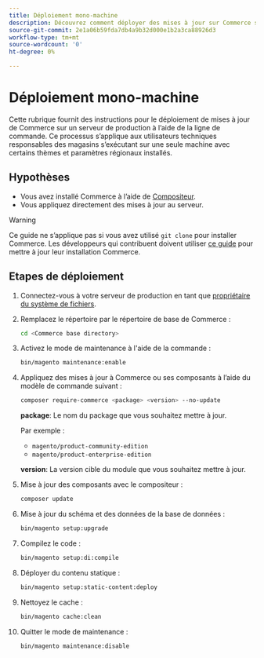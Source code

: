```yaml
---
title: Déploiement mono-machine
description: Découvrez comment déployer des mises à jour sur Commerce sur un serveur de production à l’aide de la ligne de commande.
source-git-commit: 2e1a06b59fda7db4a9b32d000e1b2a3ca88926d3
workflow-type: tm+mt
source-wordcount: '0'
ht-degree: 0%

---
```


# Déploiement mono-machine

Cette rubrique fournit des instructions pour le déploiement de mises à jour de Commerce sur un serveur de production à l’aide de la ligne de commande. Ce processus s’applique aux utilisateurs techniques responsables des magasins s’exécutant sur une seule machine avec certains thèmes et paramètres régionaux installés.

## Hypothèses

- Vous avez installé Commerce à l’aide de [Compositeur](../../installation/composer.md).
- Vous appliquez directement des mises à jour au serveur.

>[!WARNING]
>
>Ce guide ne s’applique pas si vous avez utilisé `git clone` pour installer Commerce.
>Les développeurs qui contribuent doivent utiliser [ce guide][install] pour mettre à jour leur installation Commerce.

## Etapes de déploiement

1. Connectez-vous à votre serveur de production en tant que [propriétaire du système de fichiers](../../installation/prerequisites/file-system/overview.md).

1. Remplacez le répertoire par le répertoire de base de Commerce :

   ```bash
   cd <Commerce base directory>
   ```

1. Activez le mode de maintenance à l&#39;aide de la commande :

   ```bash
   bin/magento maintenance:enable
   ```

1. Appliquez des mises à jour à Commerce ou ses composants à l’aide du modèle de commande suivant :

   ```bash
   composer require-commerce <package> <version> --no-update
   ```

   **package**: Le nom du package que vous souhaitez mettre à jour.

   Par exemple :

   - `magento/product-community-edition`
   - `magento/product-enterprise-edition`

   **version**: La version cible du module que vous souhaitez mettre à jour.

1. Mise à jour des composants avec le compositeur :

   ```bash
   composer update
   ```

1. Mise à jour du schéma et des données de la base de données :

   ```bash
   bin/magento setup:upgrade
   ```

1. Compilez le code :

   ```bash
   bin/magento setup:di:compile
   ```

1. Déployer du contenu statique :

   ```bash
   bin/magento setup:static-content:deploy
   ```

1. Nettoyez le cache :

   ```bash
   bin/magento cache:clean
   ```

1. Quitter le mode de maintenance :

   ```bash
   bin/magento maintenance:disable
   ```

<!-- link definitions -->

[install]: https://developer.adobe.com/commerce/contributor/guides/install/update-dependencies/
